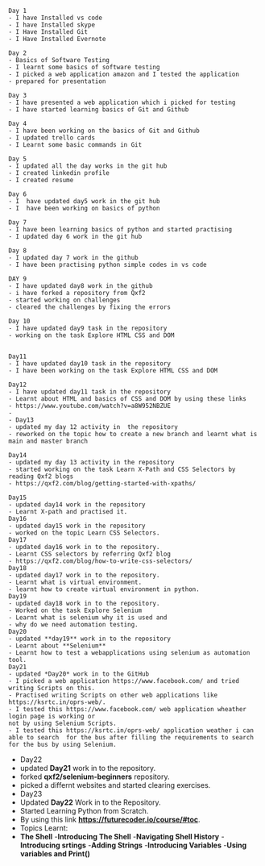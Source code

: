     Day 1
    - I have Installed vs code
    - I have Installed skype
    - I Have Installed Git
    - I Have Installed Evernote

    Day 2
    - Basics of Software Testing
    - I learnt some basics of software testing 
    - I picked a web application amazon and I tested the application
    - prepared for presentation  

    Day 3
    - I have presented a web application which i picked for testing
    - I have started learning basics of Git and Github

    Day 4
    - I have been working on the basics of Git and Github
    - I updated trello cards
    - I Learnt some basic commands in Git

    Day 5
    - I updated all the day works in the git hub
    - I created linkedin profile 
    - I created resume

    Day 6
    - I  have updated day5 work in the git hub
    - I  have been working on basics of python
    
    Day 7
    - I have been learning basics of python and started practising 
    - I updated day 6 work in the git hub
    
    Day 8
    - I updated day 7 work in the github
    - I have been practising python simple codes in vs code
    
    DAY 9
    - I have updated day8 work in the github
    - i have forked a repository from Qxf2
    - started working on challenges
    - cleared the challenges by fixing the errors
    
    Day 10
    - I have updated day9 task in the repository
    - working on the task Explore HTML CSS and DOM


    Day11
    - I have updated day10 task in the repository
    - I have been working on the task Explore HTML CSS and DOM

    Day12
    - I have updated day11 task in the repository 
    - Learnt about HTML and basics of CSS and DOM by using these links
    - https://www.youtube.com/watch?v=a8W952NBZUE
    -
    - Day13
    - updated my day 12 activity in  the repository
    - reworked on the topic how to create a new branch and learnt what is main and master branch

    Day14
    - updated my day 13 activity in the repository
    - started working on the task Learn X-Path and CSS Selectors by reading Qxf2 blogs 
    - https://qxf2.com/blog/getting-started-with-xpaths/

    Day15
    - updated day14 work in the repository
    - Learnt X-path and practised it.   
    Day16
    - updated day15 work in the repository
    - worked on the topic Learn CSS Selectors.
    Day17
    - updated day16 work in to the repository.
    - Learnt CSS selectors by referring Qxf2 blog
    - https://qxf2.com/blog/how-to-write-css-selectors/
    Day18
    - updated day17 work in to the repository.
    - Learnt what is virtual environment.
    - learnt how to create virtual environment in python. 
    Day19
    - updated day18 work in to the repository.
    - Worked on the task Explore Selenium
    - Learnt what is selenium why it is used and 
    - why do we need automation testing.
    Day20
    - updated **day19** work in to the repository
    - Learnt about **Selenium**
    - Learnt how to test a webapplications using selenium as automation tool.
    Day21
    - updated *Day20* work in to the GitHub
    - I picked a web application https://www.facebook.com/ and tried writing Scripts on this.
    - Practised writing Scripts on other web applications like https://ksrtc.in/oprs-web/.
    - I tested this https://www.facebook.com/ web application wheather login page is working or 
    not by using Selenium Scripts.
    - I tested this https://ksrtc.in/oprs-web/ application weather i can able to search  for the bus after filling the requirements to search for the bus by using Selenium.
  - Day22
  - updated **Day21** work in to the repository.
  - forked **qxf2/selenium-beginners** repository.
  - picked a differnt websites and started clearing exercises.
  - Day23
  - Updated **Day22** Work in to the Repository.
  - Started Learning Python from Scratch.
  - By using this link **https://futurecoder.io/course/#toc**.
  - Topics Learnt:
  - **The Shell**
  -**Introducing The Shell**
  -**Navigating Shell History**
  -**Introducing srtings**
  -**Adding Strings**
  -**Introducing Variables**
  -**Using variables and Print()**  
